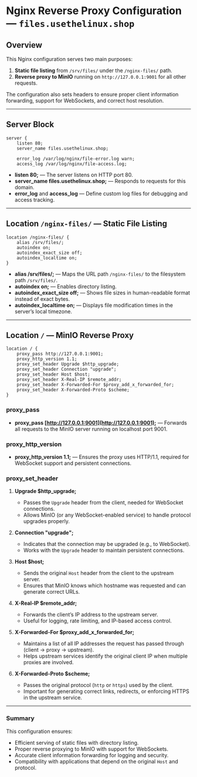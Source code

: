 # Nginx Reverse Proxy Configuration — `files.usethelinux.shop`

## Overview

This Nginx configuration serves two main purposes:

1. **Static file listing** from `/srv/files/` under the `/nginx-files/` path.
2. **Reverse proxy to MinIO** running on `http://127.0.0.1:9001` for all other requests.

The configuration also sets headers to ensure proper client information forwarding, support for WebSockets, and correct host resolution.

---

## Server Block

```nginx
server {
    listen 80;
    server_name files.usethelinux.shop;

    error_log /var/log/nginx/file-error.log warn;
    access_log /var/log/nginx/file-access.log;
```

* **listen 80;** — The server listens on HTTP port 80.
* **server_name files.usethelinux.shop;** — Responds to requests for this domain.
* **error_log** and **access_log** — Define custom log files for debugging and access tracking.

---

## Location `/nginx-files/` — Static File Listing

```nginx
location /nginx-files/ {
    alias /srv/files/;
    autoindex on;
    autoindex_exact_size off;
    autoindex_localtime on;
}
```

* **alias /srv/files/;** — Maps the URL path `/nginx-files/` to the filesystem path `/srv/files/`.
* **autoindex on;** — Enables directory listing.
* **autoindex_exact_size off;** — Shows file sizes in human-readable format instead of exact bytes.
* **autoindex_localtime on;** — Displays file modification times in the server’s local timezone.

---

## Location `/` — MinIO Reverse Proxy

```nginx
location / {
    proxy_pass http://127.0.0.1:9001;
    proxy_http_version 1.1;
    proxy_set_header Upgrade $http_upgrade;
    proxy_set_header Connection "upgrade";
    proxy_set_header Host $host;
    proxy_set_header X-Real-IP $remote_addr;
    proxy_set_header X-Forwarded-For $proxy_add_x_forwarded_for;
    proxy_set_header X-Forwarded-Proto $scheme;
}
```

### proxy_pass

* **proxy_pass [http://127.0.0.1:9001](http://127.0.0.1:9001);** — Forwards all requests to the MinIO server running on localhost port 9001.

### proxy_http_version

* **proxy_http_version 1.1;** — Ensures the proxy uses HTTP/1.1, required for WebSocket support and persistent connections.

### proxy_set_header

1. **Upgrade $http_upgrade;**

   * Passes the `Upgrade` header from the client, needed for WebSocket connections.
   * Allows MinIO (or any WebSocket-enabled service) to handle protocol upgrades properly.

2. **Connection "upgrade";**

   * Indicates that the connection may be upgraded (e.g., to WebSocket).
   * Works with the `Upgrade` header to maintain persistent connections.

3. **Host $host;**

   * Sends the original `Host` header from the client to the upstream server.
   * Ensures that MinIO knows which hostname was requested and can generate correct URLs.

4. **X-Real-IP $remote_addr;**

   * Forwards the client’s IP address to the upstream server.
   * Useful for logging, rate limiting, and IP-based access control.

5. **X-Forwarded-For $proxy_add_x_forwarded_for;**

   * Maintains a list of all IP addresses the request has passed through (client → proxy → upstream).
   * Helps upstream services identify the original client IP when multiple proxies are involved.

6. **X-Forwarded-Proto $scheme;**

   * Passes the original protocol (`http` or `https`) used by the client.
   * Important for generating correct links, redirects, or enforcing HTTPS in the upstream service.

---

### Summary

This configuration ensures:

* Efficient serving of static files with directory listing.
* Proper reverse proxying to MinIO with support for WebSockets.
* Accurate client information forwarding for logging and security.
* Compatibility with applications that depend on the original `Host` and protocol.


